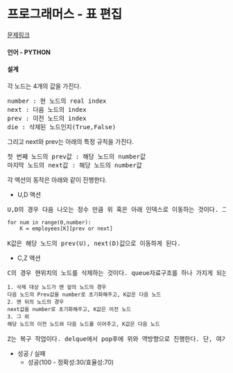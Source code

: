 # 프로그래머스 - 표 편집
[문제링크](https://programmers.co.kr/learn/courses/30/lessons/81303?language=python3)

#### 언어 - PYTHON
#### 설계
각 노드는 4개의 값을 가진다.
<pre>
number : 현 노드의 real index
next : 다음 노드의 index
prev : 이전 노드의 index
die : 삭제된 노드인지(True,False)
</pre>
그리고 next와 prev는 아래의 특정 규칙을 가진다.
<pre>
첫 번째 노드의 prev값 : 해당 노드의 number값
마지막 노드의 next값 : 해당 노드의 number값
</pre>

각 액션의 동작은 아래와 같이 진행한다.
* U,D 액션
<pre>
U,D의 경우 다음 나오는 정수 만큼 위 혹은 아래 인덱스로 이동하는 것이다. 그냥 +,-로 하면 이상적이지만, 삭제되는 노드를 피해서 움직이기 위해 아래의 for loop를 사용한다.
<code>
for num in range(0,number):
    K = employees[K][prev or next]
</code>
K값은 해당 노드의 prev(U), next(D)값으로 이동하게 된다.
</pre>
* C,Z 액션
<pre>
C의 경우 현위치의 노드를 삭제하는 것이다. queue자료구조를 하나 가지게 되는데(delque) 해당 큐에 현위치인 K값을 push, 타겟 노드의 die를 True로 설정한다. 그리고 3개의 분기로 나뉘어 동작 후 K값을 설정한다.
<code>
1. 삭제 대상 노드가 맨 앞의 노드의 경우
다음 노드의 Prev값을 number로 초기화해주고, K값은 다음 노드
2. 맨 뒤의 노드의 경우
next값을 number로 초기화해주고, K값은 이전 노드
3. 그 외
해당 노드의 이전 노드와 다음 노드를 이어주고, K값은 다음 노드
</code>
Z는 복구 작업이다. delque에서 pop후에 위와 역방향으로 진행한다. 단, 여기서 중요한건 K값의 변화는 없다!
</pre>

* 성공 / 실패
    - 성공(100 - 정확성:30/효율성:70)

